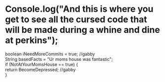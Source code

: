 # Console.log("And this is where you get to see all the cursed code that will be made during a whine and dine at perkins");
 boolean iNeedMoreCommits = true; //gabby <br>
 String basedFacts = "Ur moms house was fantastic"; <br>
 if (NotAtYourMomsHouse == true) { <br>
  return BecomeDepressed; //gabby <br>
 }
